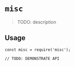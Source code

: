 # `misc`

> TODO: description

## Usage

```
const misc = require('misc');

// TODO: DEMONSTRATE API
```
